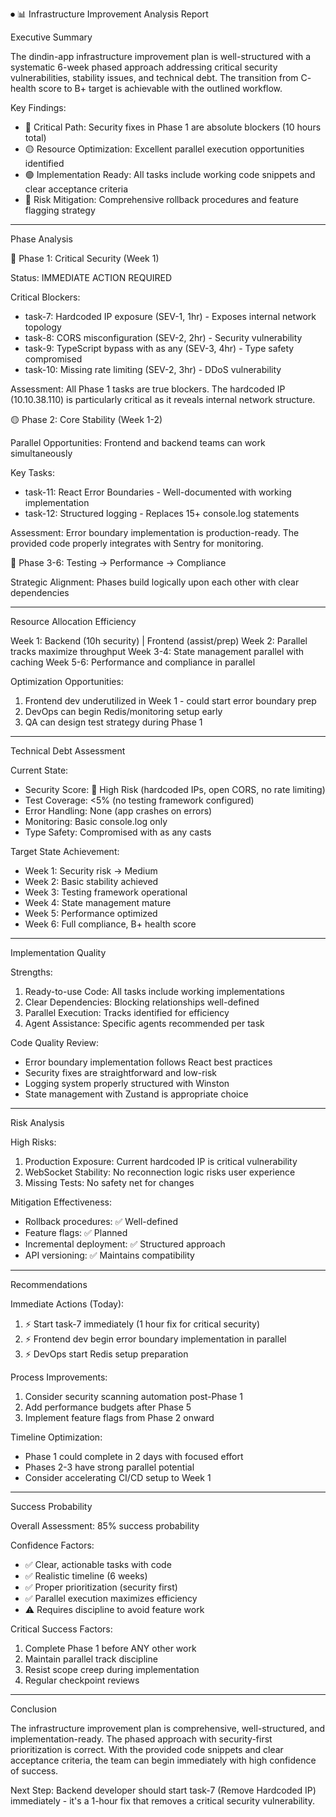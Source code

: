 ⏺ 📊 Infrastructure Improvement Analysis Report

Executive Summary

The dindin-app infrastructure improvement plan is well-structured with a systematic 6-week phased approach addressing
critical security vulnerabilities, stability issues, and technical debt. The transition from C- health score to B+
target is achievable with the outlined workflow.

Key Findings:

- 🔴 Critical Path: Security fixes in Phase 1 are absolute blockers (10 hours total)
- 🟡 Resource Optimization: Excellent parallel execution opportunities identified
- 🟢 Implementation Ready: All tasks include working code snippets and clear acceptance criteria
- 🔵 Risk Mitigation: Comprehensive rollback procedures and feature flagging strategy

---

Phase Analysis

🔴 Phase 1: Critical Security (Week 1)

Status: IMMEDIATE ACTION REQUIRED

Critical Blockers:

- task-7: Hardcoded IP exposure (SEV-1, 1hr) - Exposes internal network topology
- task-8: CORS misconfiguration (SEV-2, 2hr) - Security vulnerability
- task-9: TypeScript bypass with as any (SEV-3, 4hr) - Type safety compromised
- task-10: Missing rate limiting (SEV-2, 3hr) - DDoS vulnerability

Assessment: All Phase 1 tasks are true blockers. The hardcoded IP (10.10.38.110) is particularly critical as it reveals
internal network structure.

🟡 Phase 2: Core Stability (Week 1-2)

Parallel Opportunities: Frontend and backend teams can work simultaneously

Key Tasks:

- task-11: React Error Boundaries - Well-documented with working implementation
- task-12: Structured logging - Replaces 15+ console.log statements

Assessment: Error boundary implementation is production-ready. The provided code properly integrates with Sentry for
monitoring.

🔵 Phase 3-6: Testing → Performance → Compliance

Strategic Alignment: Phases build logically upon each other with clear dependencies

---

Resource Allocation Efficiency

Week 1: Backend (10h security) | Frontend (assist/prep)
Week 2: Parallel tracks maximize throughput
Week 3-4: State management parallel with caching
Week 5-6: Performance and compliance in parallel

Optimization Opportunities:

1. Frontend dev underutilized in Week 1 - could start error boundary prep
2. DevOps can begin Redis/monitoring setup early
3. QA can design test strategy during Phase 1

---

Technical Debt Assessment

Current State:

- Security Score: 🔴 High Risk (hardcoded IPs, open CORS, no rate limiting)
- Test Coverage: <5% (no testing framework configured)
- Error Handling: None (app crashes on errors)
- Monitoring: Basic console.log only
- Type Safety: Compromised with as any casts

Target State Achievement:

- Week 1: Security risk → Medium
- Week 2: Basic stability achieved
- Week 3: Testing framework operational
- Week 4: State management mature
- Week 5: Performance optimized
- Week 6: Full compliance, B+ health score

---

Implementation Quality

Strengths:

1. Ready-to-use Code: All tasks include working implementations
2. Clear Dependencies: Blocking relationships well-defined
3. Parallel Execution: Tracks identified for efficiency
4. Agent Assistance: Specific agents recommended per task

Code Quality Review:

- Error boundary implementation follows React best practices
- Security fixes are straightforward and low-risk
- Logging system properly structured with Winston
- State management with Zustand is appropriate choice

---

Risk Analysis

High Risks:

1. Production Exposure: Current hardcoded IP is critical vulnerability
2. WebSocket Stability: No reconnection logic risks user experience
3. Missing Tests: No safety net for changes

Mitigation Effectiveness:

- Rollback procedures: ✅ Well-defined
- Feature flags: ✅ Planned
- Incremental deployment: ✅ Structured approach
- API versioning: ✅ Maintains compatibility

---

Recommendations

Immediate Actions (Today):

1. ⚡ Start task-7 immediately (1 hour fix for critical security)
2. ⚡ Frontend dev begin error boundary implementation in parallel
3. ⚡ DevOps start Redis setup preparation

Process Improvements:

1. Consider security scanning automation post-Phase 1
2. Add performance budgets after Phase 5
3. Implement feature flags from Phase 2 onward

Timeline Optimization:

- Phase 1 could complete in 2 days with focused effort
- Phases 2-3 have strong parallel potential
- Consider accelerating CI/CD setup to Week 1

---

Success Probability

Overall Assessment: 85% success probability

Confidence Factors:

- ✅ Clear, actionable tasks with code
- ✅ Realistic timeline (6 weeks)
- ✅ Proper prioritization (security first)
- ✅ Parallel execution maximizes efficiency
- ⚠️ Requires discipline to avoid feature work

Critical Success Factors:

1. Complete Phase 1 before ANY other work
2. Maintain parallel track discipline
3. Resist scope creep during implementation
4. Regular checkpoint reviews

---

Conclusion

The infrastructure improvement plan is comprehensive, well-structured, and implementation-ready. The phased approach
with security-first prioritization is correct. With the provided code snippets and clear acceptance criteria, the team
can begin immediately with high confidence of success.

Next Step: Backend developer should start task-7 (Remove Hardcoded IP) immediately - it's a 1-hour fix that removes a
critical security vulnerability.
